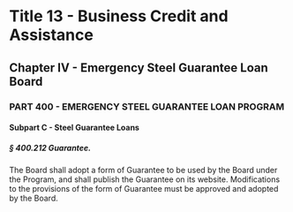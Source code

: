 
# Title 13 - Business Credit and Assistance
## Chapter IV - Emergency Steel Guarantee Loan Board
### PART 400 - EMERGENCY STEEL GUARANTEE LOAN PROGRAM
#### Subpart C - Steel Guarantee Loans
##### § 400.212 Guarantee.

The Board shall adopt a form of Guarantee to be used by the Board under the Program, and shall publish the Guarantee on its website. Modifications to the provisions of the form of Guarantee must be approved and adopted by the Board.
